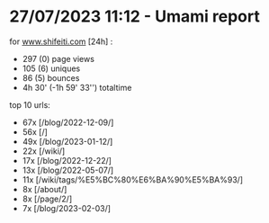 # 27/07/2023 11:12 - Umami report
for www.shifeiti.com [24h] :

 - 297 (0) page views
 - 105 (6) uniques
 - 86 (5) bounces
 - 4h 30'  (-1h 59' 33'') totaltime


top 10 urls:
 - 67x [/blog/2022-12-09/]
 - 56x [/]
 - 49x [/blog/2023-01-12/]
 - 22x [/wiki/]
 - 17x [/blog/2022-12-22/]
 - 13x [/blog/2022-05-07/]
 - 11x [/wiki/tags/%E5%BC%80%E6%BA%90%E5%BA%93/]
 - 8x [/about/]
 - 8x [/page/2/]
 - 7x [/blog/2023-02-03/]


